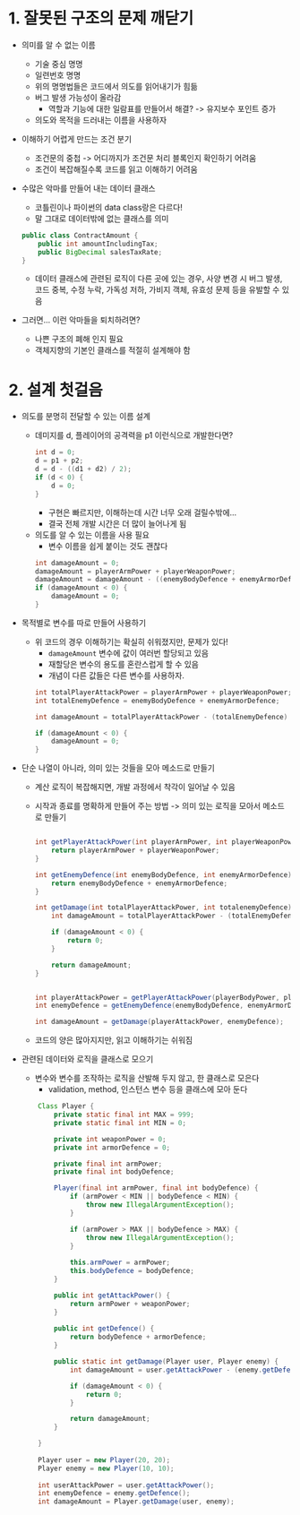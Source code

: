 # 1. 잘못된 구조의 문제 깨닫기
- 의미를 알 수 없는 이름
    - 기술 중심 명명
    - 일련번호 명명
    - 위의 명명법들은 코드에서 의도를 읽어내기가 힘듦
    - 버그 발생 가능성이 올라감
        - 역할과 기능에 대한 일람표를 만들어서 해결? -> 유지보수 포인트 증가
    - 의도와 목적을 드러내는 이름을 사용하자

- 이해하기 어렵게 만드는 조건 분기
    - 조건문의 중첩 -> 어디까지가 조건문 처리 블록인지 확인하기 어려움
    - 조건이 복잡해질수록 코드를 읽고 이해하기 어려움

- 수많은 악마를 만들어 내는 데이터 클래스
    - 코틀린이나 파이썬의 data class랑은 다르다!
    - 말 그대로 데이터밖에 없는 클래스를 의미
    ```java
    public class ContractAmount {
        public int amountIncludingTax;
        public BigDecimal salesTaxRate;
    }
    ```
    - 데이터 클래스에 관련된 로직이 다른 곳에 있는 경우, 사양 변경 시 버그 발생, 코드 중복, 수정 누락, 가독성 저하, 가비지 객체, 유효성 문제 등을 유발할 수 있음

- 그러면... 이런 악마들을 퇴치하려면?
    - 나쁜 구조의 폐해 인지 필요
    - 객체지향의 기본인 클래스를 적절히 설계해야 함

# 2. 설계 첫걸음
- 의도를 분명히 전달할 수 있는 이름 설계
    - 데미지를 d, 플레이어의 공격력을 p1 이런식으로 개발한다면?
        ```java
        int d = 0;
        d = p1 + p2;
        d = d - ((d1 + d2) / 2);
        if (d < 0) {
            d = 0;
        }
        ```
        - 구현은 빠르지만, 이해하는데 시간 너무 오래 걸릴수밖에...
        - 결국 전체 개발 시간은 더 많이 늘어나게 됨
    - 의도를 알 수 있는 이름을 사용 필요
        - 변수 이름을 쉽게 붙이는 것도 괜찮다
        ```java
        int damageAmount = 0;
        damageAmount = playerArmPower + playerWeaponPower;
        damageAmount = damageAmount - ((enemyBodyDefence + enemyArmorDefence) / 2);
        if (damageAmount < 0) {
            damageAmount = 0;
        }
        ```

- 목적별로 변수를 따로 만들어 사용하기
    - 위 코드의 경우 이해하기는 확실히 쉬워졌지만, 문제가 있다!
        - `damageAmount` 변수에 값이 여러번 할당되고 있음
        - 재할당은 변수의 용도를 혼란스럽게 할 수 있음
        - 개념이 다른 값들은 다른 변수를 사용하자.
        ```java
        int totalPlayerAttackPower = playerArmPower + playerWeaponPower;
        int totalEnemyDefence = enemyBodyDefence + enemyArmorDefence;
        
        int damageAmount = totalPlayerAttackPower - (totalEnemyDefence) / 2
        
        if (damageAmount < 0) {
            damageAmount = 0;
        }
        ```

- 단순 나열이 아니라, 의미 있는 것들을 모아 메소드로 만들기
    - 계산 로직이 복잡해지면, 개발 과정에서 착각이 일어날 수 있음
    - 시작과 종료를 명확하게 만들어 주는 방법 -> 의미 있는 로직을 모아서 메소드로 만들기
        ```java
        
        int getPlayerAttackPower(int playerArmPower, int playerWeaponPower) {
            return playerArmPower + playerWeaponPower;
        }

        int getEnemyDefence(int enemyBodyDefence, int enemyArmorDefence) {
            return enemyBodyDefence + enemyArmorDefence;
        }

        int getDamage(int totalPlayerAttackPower, int totalenemyDefence) {
            int damageAmount = totalPlayerAttackPower - (totalEnemyDefence / 2);

            if (damageAmount < 0) {
                return 0;
            }

            return damageAmount;
        }
        
        
        int playerAttackPower = getPlayerAttackPower(playerBodyPower, playerWeaponPower);
        int enemyDefence = getEnemyDefence(enemyBodyDefence, enemyArmorDefence);
        
        int damageAmount = getDamage(playerAttackPower, enemyDefence);
        ```

    - 코드의 양은 많아지지만, 읽고 이해하기는 쉬워짐

- 관련된 데이터와 로직을 클래스로 모으기
    - 변수와 변수를 조작하는 로직을 산발해 두지 않고, 한 클래스로 모은다
        - validation, method, 인스턴스 변수 등을 클래스에 모아 둔다
    
    ```java
        Class Player {
            private static final int MAX = 999;
            private static final int MIN = 0;

            private int weaponPower = 0;
            private int armorDefence = 0;

            private final int armPower;
            private final int bodyDefence;

            Player(final int armPower, final int bodyDefence) {
                if (armPower < MIN || bodyDefence < MIN) {
                    throw new IllegalArgumentException();
                }

                if (armPower > MAX || bodyDefence > MAX) {
                    throw new IllegalArgumentException();
                }
                
                this.armPower = armPower;
                this.bodyDefence = bodyDefence;
            }

            public int getAttackPower() {
                return armPower + weaponPower;
            }
         
            public int getDefence() {
                return bodyDefence + armorDefence;
            }

            public static int getDamage(Player user, Player enemy) {
                int damageAmount = user.getAttackPower - (enemy.getDefence / 2);

                if (damageAmount < 0) {
                    return 0;
                }

                return damageAmount;
            }

        }
        
        Player user = new Player(20, 20);
        Player enemy = new Player(10, 10);
        
        int userAttackPower = user.getAttackPower();
        int enemyDefence = enemy.getDefence();
        int damageAmount = Player.getDamage(user, enemy);
    ```
